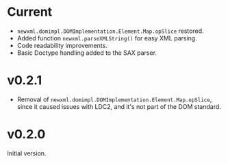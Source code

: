 # Current

* `newxml.domimpl.DOMImplementation.Element.Map.opSlice` restored.
* Added function `newxml.parseXMLString()` for easy XML parsing.
* Code readability improvements.
* Basic Doctype handling added to the SAX parser.

# v0.2.1

* Removal of `newxml.domimpl.DOMImplementation.Element.Map.opSlice`, since it caused issues with LDC2, and it's not part of the DOM standard.

# v0.2.0

Initial version.